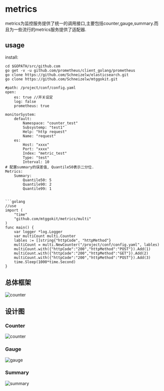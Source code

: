 # metrics

metrics为监控服务提供了统一的调用接口,主要包括counter,gauge,summary.而且为一些流行的metrics服务提供了适配器.

## usage

install:
```
cd $GOPATH/src/github.com
go get -v -u github.com/prometheus/client_golang/prometheus
go clone https://github.com/Schneizelw/elasticsearch.git 
go clone https://github.com/Schneizelw/mtggokit.git
```


```golang 
#path: /project/conf/config.yaml
open:
    es: true //开关设定
    log: false
    prometheus: true

monitorSystem:
    default:
        Namespace: "counter_test"
        Subsystemp: "test1"
        Help: "http request"
        Name: "request"
    es:
        Host: "xxxx"
        Port: "xxxx"
        Index: "metric_test"
        Type: "test"
        Interval: 10
# 配置summary的误差值, Quantile50表示二分位.
Metrics:
    Summary:
        Quantile50: 5
        Quantile90: 2
        Quantile99: 1

```

```

```golang 
//use
import (
    "time"
    "github.com/mtggokit/metrics/multi"
)
func main() {
    var logger *log.Logger
    var multiCount multi.Counter
    lables := []string{"httpCode", "httpMethod"}
    multiCount = multi.NewCounter("/project/conf/config.yaml", lables)
    multiCount.with({"httpCode":"200","httpMethod":"POST"}).Add(1)
    multiCount.with({"httpCode":"200","httpMethod":"GET"}).Add(2)
    multiCount.with({"httpCode":"200","httpMethod":"POST"}).Add(3)
    time.Sleep(1000*time.Second)
}
```

## 总体框架

![counter](img/总体框架.png)

## 设计图

### Counter
![counter](img/Counter.png)
### Gauge
![gauge](img/Gauge.png)
### Summary
![summary](img/Summary.png)



